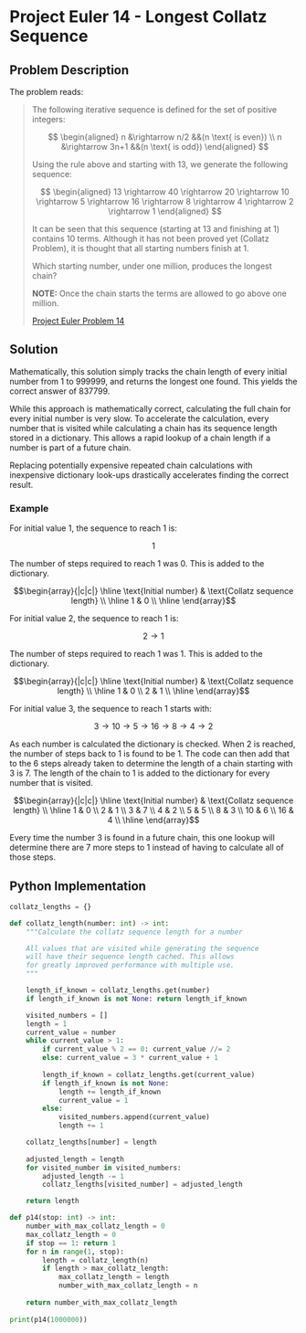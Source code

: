 # Project Euler 14 - Longest Collatz Sequence

## Problem Description
The problem reads:

> The following iterative sequence is defined for the set of positive integers:
> 
> $$ \begin{aligned}
n &\rightarrow n/2 &&(n \text{ is even}) \\
n &\rightarrow 3n+1 &&(n \text{ is odd})
\end{aligned} $$
> 
> Using the rule above and starting with $13$, we generate the following
> sequence:
>
> $$ \begin{aligned}
13 \rightarrow 40 \rightarrow 20 \rightarrow 10 \rightarrow 5 \rightarrow 16
\rightarrow 8 \rightarrow 4 \rightarrow 2 \rightarrow 1
\end{aligned} $$
>
> It can be seen that this sequence (starting at $13$ and finishing at $1$)
> contains $10$ terms. Although it has not been proved yet (Collatz Problem), it
> is thought that all starting numbers finish at $1$.
>
> Which starting number, under one million, produces the longest chain?
>
> **NOTE:** Once the chain starts the terms are allowed to go above one million.
>
> [Project Euler Problem 14](https://projecteuler.net/problem=14)

## Solution
Mathematically, this solution simply tracks the chain length of every initial
number from $1$ to $999999$, and returns the longest one found. This yields the
correct answer of $837799$.

While this approach is mathematically correct, calculating the full chain for
every initial number is very slow. To accelerate the calculation, every number
that is visited while calculating a chain has its sequence length stored in a
dictionary. This allows a rapid lookup of a chain length if a number is part of
a future chain.

Replacing potentially expensive repeated chain calculations with inexpensive
dictionary look-ups drastically accelerates finding the correct result.

### Example

For initial value $1$, the sequence to reach $1$ is:

$$ 1 $$

The number of steps required to reach $1$ was $0$. This is added to the
dictionary.

$$\begin{array}{|c|c|}
\hline
\text{Initial number} & \text{Collatz sequence length} \\
\hline
1 & 0 \\
\hline
\end{array}$$

For initial value $2$, the sequence to reach $1$ is:

$$ 2 \rightarrow 1 $$

The number of steps required to reach $1$ was $1$. This is added to the
dictionary.

$$\begin{array}{|c|c|}
\hline
\text{Initial number} & \text{Collatz sequence length} \\
\hline
1 & 0 \\
2 & 1 \\
\hline
\end{array}$$

For initial value $3$, the sequence to reach $1$ starts with:

$$ 3 \rightarrow 10 \rightarrow 5 \rightarrow 16 \rightarrow 8 \rightarrow 4
\rightarrow 2 $$

As each number is calculated the dictionary is checked. When $2$ is reached, the
number of steps back to $1$ is found to be $1$. The code can then add that to
the $6$ steps already taken to determine the length of a chain starting with $3$
is $7$. The length of the chain to $1$ is added to the dictionary for every
number that is visited.

$$\begin{array}{|c|c|}
\hline
\text{Initial number} & \text{Collatz sequence length} \\
\hline
1 & 0 \\
2 & 1 \\
3 & 7 \\
4 & 2 \\
5 & 5 \\
8 & 3 \\
10 & 6 \\
16 & 4 \\
\hline
\end{array}$$

Every time the number $3$ is found in a future chain, this one lookup will
determine there are $7$ more steps to $1$ instead of having to calculate all of
those steps.

## Python Implementation
``` python
collatz_lengths = {}

def collatz_length(number: int) -> int:
    """Calculate the collatz sequence length for a number

    All values that are visited while generating the sequence
    will have their sequence length cached. This allows
    for greatly improved performance with multiple use.
    """

    length_if_known = collatz_lengths.get(number)
    if length_if_known is not None: return length_if_known

    visited_numbers = []
    length = 1
    current_value = number
    while current_value > 1:
        if current_value % 2 == 0: current_value //= 2
        else: current_value = 3 * current_value + 1
        
        length_if_known = collatz_lengths.get(current_value)
        if length_if_known is not None:
            length += length_if_known
            current_value = 1
        else:
            visited_numbers.append(current_value)
            length += 1

    collatz_lengths[number] = length
   
    adjusted_length = length
    for visited_number in visited_numbers:
        adjusted_length -= 1
        collatz_lengths[visited_number] = adjusted_length

    return length

def p14(stop: int) -> int:
    number_with_max_collatz_length = 0
    max_collatz_length = 0
    if stop == 1: return 1
    for n in range(1, stop):
        length = collatz_length(n)
        if length > max_collatz_length:
            max_collatz_length = length
            number_with_max_collatz_length = n
    
    return number_with_max_collatz_length
            
print(p14(1000000))
```
